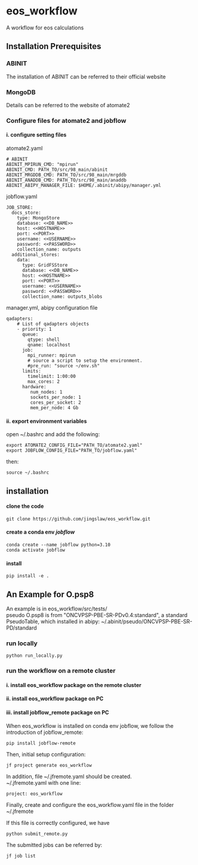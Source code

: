 # eos_workflow
A workflow for eos calculations

## Installation Prerequisites

### ABINIT
The installation of ABINIT can be referred to their official website

### MongoDB
Details can be referred to the website of atomate2

### Configure files for atomate2 and jobflow

#### i. configure setting files
atomate2.yaml
```
# ABINIT
ABINIT_MPIRUN_CMD: "mpirun"
ABINIT_CMD: PATH_TO/src/98_main/abinit
ABINIT_MRGDDB_CMD: PATH_TO/src/98_main/mrgddb
ABINIT_ANADDB_CMD: PATH_TO/src/98_main/anaddb
ABINIT_ABIPY_MANAGER_FILE: $HOME/.abinit/abipy/manager.yml
```

jobflow.yaml
```
JOB_STORE:
  docs_store:
    type: MongoStore
    database: <<DB_NAME>>
    host: <<HOSTNAME>>
    port: <<PORT>>
    username: <<USERNAME>>
    password: <<PASSWORD>>
    collection_name: outputs
  additional_stores:
    data:
      type: GridFSStore
      database: <<DB_NAME>>
      host: <<HOSTNAME>>
      port: <<PORT>>
      username: <<USERNAME>>
      password: <<PASSWORD>>
      collection_name: outputs_blobs
```

manager.yml, abipy configuration file
```
qadapters:
    # List of qadapters objects
    - priority: 1
      queue:
        qtype: shell
        qname: localhost
      job:
        mpi_runner: mpirun
        # source a script to setup the environment.
        #pre_run: "source ~/env.sh"
      limits:
        timelimit: 1:00:00
        max_cores: 2
      hardware:
         num_nodes: 1
         sockets_per_node: 1
         cores_per_socket: 2
         mem_per_node: 4 Gb
```


#### ii. export environment variables

open ~/.bashrc and add the following:
```
export ATOMATE2_CONFIG_FILE="PATH_TO/atomate2.yaml"
export JOBFLOW_CONFIG_FILE="PATH_TO/jobflow.yaml"
```

then:
```
source ~/.bashrc
```

## installation
#### clone the code
```
git clone https://github.com/jingslaw/eos_workflow.git
```
#### create a conda env *jobflow*
```
conda create --name jobflow python=3.10
conda activate jobflow
```
#### install
```
pip install -e .
```

## An Example for O.psp8
An example is in eos_workflow/src/tests/ \
pseudo O.psp8 is from "ONCVPSP-PBE-SR-PDv0.4:standard", a standard
PseudoTable, which installed in abipy:
~/.abinit/pseudo/ONCVPSP-PBE-SR-PD/standard

### run locally
```
python run_locally.py
```

### run the workflow on a remote cluster

#### i. install eos_workflow package on the remote cluster
#### ii. install eos_workflow package on PC
#### iii. install jobflow_remote package on PC
When eos_workflow is installed on conda env jobflow, we
follow the introduction of jobflow_remote:
```
pip install jobflow-remote
```
Then, initial setup configuration:
```
jf project generate eos_workflow
```
In addition, file ~/.jfremote.yaml should be created. \
~/.jfremote.yaml with one line:
```
project: eos_workflow
```
Finally, create and configure the eos_workflow.yaml file
in the folder ~/.jfremote

If this file is correctly configured, we have
```
python submit_remote.py
```
The submitted jobs can be referred by:
```
jf job list
```
